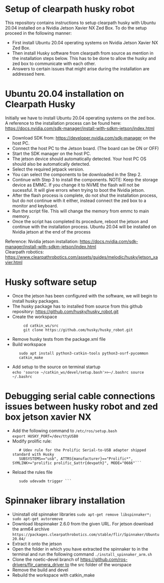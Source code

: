 # Setup of clearpath husky robot
This repository contains instructions to setup clearpath husky with Ubuntu 20.04 installed on a Nvidia Jetson Xavier NX Zed Box. To do the setup proceed in the following manner:  
* First install Ubuntu 20.04 operating systems on Nvidia Jetson Xavier NX Zed Box.
* Then install Husky software from clearpath from source as mention in the installation steps below. This has to be done to allow the husky and zed box to communicate with each other.
* Answers to certain issues that might arise during the installation are addressed here.

# Ubuntu 20.04 installation on Clearpath Husky
Initially we have to install Ubuntu 20.04 operating systems on the zed box. A reference to the installation process can be found here: https://docs.nvidia.com/sdk-manager/install-with-sdkm-jetson/index.html 
* Download SDK from: https://developer.nvidia.com/sdk-manager on the host PC.
* Connect the host PC to the Jetson board. (The board can be ON or OFF)
* Start the SDK manager on the host PC.
* The jetson device should automatically detected. Your host PC OS should also be automatically detected.
* Select the required jetpack version.
* You can select the components to be downloaded in the Step 2.
* Continue with Step 3 to install the components. NOTE: Keep the storage device as EMMC. If you change it to NVME the flash will not be sucessful. It will give errors when trying to boot the Nvidia jetson.
* After the flash process is complete, do not shut  the installation process, but do not continue with it either, instead connect the zed box to a monitor and keyboard.
* Run the script file. This will change the memory from emmc to main memory.
* Once the script has completed its procedure, reboot the jetson and continue with the installation process.
Ubuntu 20.04 will be installed on Nvidia jetson at the end of the process

Reference:
Nvidia jetson installation: https://docs.nvidia.com/sdk-manager/install-with-sdkm-jetson/index.html   
Clearpath robotics: https://www.clearpathrobotics.com/assets/guides/melodic/husky/jetson_xavier.html

# Husky software setup
* Once the jetson has been configured with the software, we will begin to install husky packages.
* The husky package has to installed from source from this github repository: https://github.com/husky/husky_robot.git
* Create the workspace
  ```  cd mkdir -p catkin_ws/src 
       cd catkin_ws/src 
       git clone https://github.com/husky/husky_robot.git 
* Remove husky tests from the package.xml file
* Build workspace
    ```cd ~/catkin_ws/ rosdep install --from-paths src --ignore-src -r -y 
       sudo apt install python3-catkin-tools python3-osrf-pycommon 
       catkin_make
* Add setup to the source on terminal startup   
      ` echo 'source ~/catkin_ws/devel/setup.bash'>>~/.bashrc source ~/.bashrc `
  

# Debugging serial cable connections issues between husky robot and zed box jetson xavier NX
* Add the following command to `/etc/ros/setup.bash `  
  `export HUSKY_PORT=/dev/ttyUSB0`
* Modify prolific rule:
  ```sudo nano /etc/udev/rules.d/50-husky-mcu.rules
     # Udev rule for the Prolific Serial-to-USB adapter shipped standard with Husky
     SUBSYSTEMS=="usb", ATTRS{manufacturer}=="Prolific*", SYMLINK+="prolific prolific_$attr{devpath}", MODE="0666"```
* Reload the rules file
  ```sudo udevadm control --reload-rules
     sudo udevadm trigger ```

# Spinnaker library installation
* Uninstall old spinnaker libraries
  `sudo apt-get remove libspinnaker*; sudo apt-get autoremove`
* Download libspinnaker 2.6.0 from the given URL. For jetson download the arm64 archive
  `https://packages.clearpathrobotics.com/stable/flir/Spinnaker/Ubuntu20.04/`
* Extract it onto the jetson
* Open the folder in which you have extracted the spinnaker to in the terminal and run the following command
  `./install_spinnaker_arm.sh`
* Clone the noetic-devel branch of https://github.com/ros-drivers/flir_camera_driver to the src folder of the worspace
* Remove the build and devel
* Rebuild the workspace with catkin_make   

